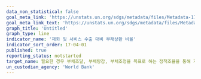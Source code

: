 ```yaml
---
data_non_statistical: false
goal_meta_link: 'https://unstats.un.org/sdgs/metadata/files/Metadata-17-04-01.pdf'
goal_meta_link_text: 'https://unstats.un.org/sdgs/metadata/files/Metadata-17-04-01.pdf'
graph_title: 'Untitled'
graph_type: line
indicator_name: '재화 및 서비스 수출 대비 부채상환 비율'
indicator_sort_order: 17-04-01
published: true
reporting_status: notstarted
target_name: 필요한 경우 부채조달, 부채탕감, 부채조정을 목표로 하는 정책조율을 통해 개도국이 장기적인 부채 상환능력을 갖출 수 있도록 지원; 고채무국의 채무부담을 완화하기 위해 외채문제에 대응'
un_custodian_agency: 'World Bank'
---
```

